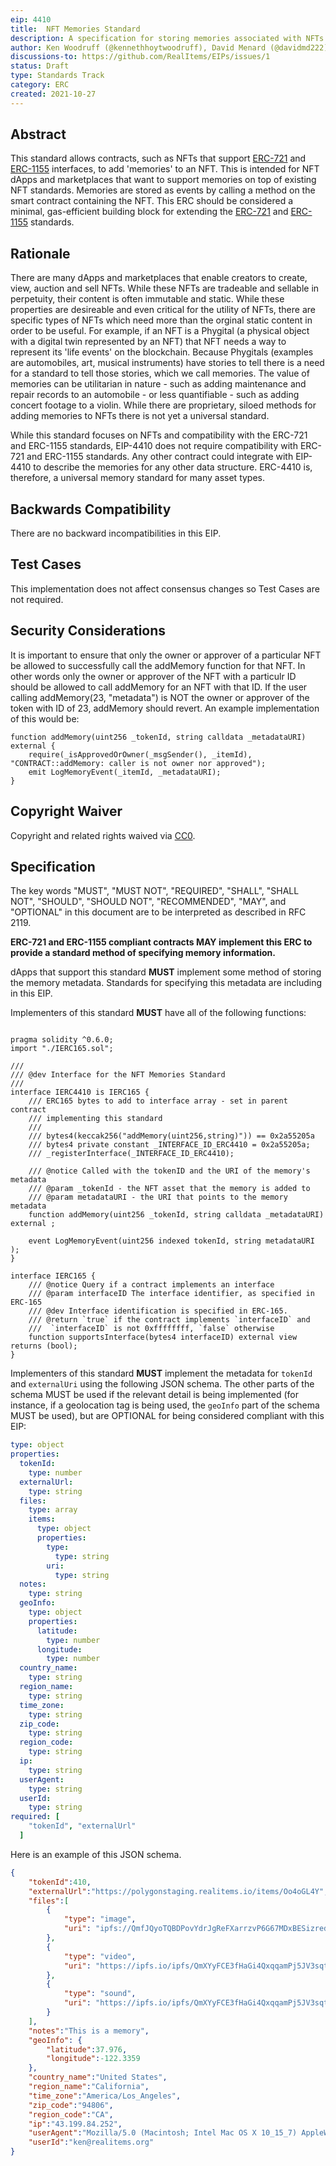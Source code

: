 ```yaml
---
eip: 4410 
title:  NFT Memories Standard
description: A specification for storing memories associated with NFTs as blockchain events.
author: Ken Woodruff (@kennethhoytwoodruff), David Menard (@davidmd222), Rocky Melchor (@rocky-m)
discussions-to: https://github.com/RealItems/EIPs/issues/1
status: Draft
type: Standards Track
category: ERC
created: 2021-10-27
---
```


## Abstract

This standard allows contracts, such as NFTs that support [ERC-721](./eip-721.md) and [ERC-1155](./eip-1155.md) interfaces, to add 'memories' to an NFT.  This is intended for NFT dApps and marketplaces that want to support memories on top of existing NFT standards. Memories are stored as events by calling a method on the smart contract containing the NFT.  This ERC should be considered a minimal, gas-efficient building block for extending the [ERC-721](.eip-721.md) and [ERC-1155](.eip-1155.md) standards.

## Rationale
There are many dApps and marketplaces that enable creators to create, view, auction and sell NFTs.  While these NFTs are tradeable and sellable in perpetuity, their content is often immutable and static.  While these properties are desireable and even critical for the utility of NFTs, there are specific types of NFTs which need more than the orginal static content in order to be useful.  For example, if an NFT is a Phygital (a physical object with a digital twin represented by an NFT) that NFT needs a way to represent its 'life events' on the blockchain. Because Phygitals (examples are automobiles, art, musical instruments) have stories to tell there is a need for a standard to tell those stories, which we call memories.  The value of memories can be utilitarian in nature - such as adding maintenance and repair records to an automobile - or less quantifiable - such as adding concert footage to a violin.  While there are proprietary, siloed methods for adding memories to NFTs there is not yet a universal standard.

While this standard focuses on NFTs and compatibility with the ERC-721 and ERC-1155 standards, EIP-4410 does not require compatibility with ERC-721 and ERC-1155 standards. Any other contract could integrate with EIP-4410 to describe the memories for any other data structure. ERC-4410 is, therefore, a universal memory standard for many asset types.

## Backwards Compatibility
There are no backward incompatibilities in this EIP.

## Test Cases
This implementation does not affect consensus changes so Test Cases are not required.

## Security Considerations
It is important to ensure that only the owner or approver of a particular NFT be allowed to successfully call the addMemory function for that NFT.  In other words only the owner or approver of the NFT with a particulr ID should be allowed to call addMemory for an NFT with that ID.  If the user calling addMemory(23, "metadata") is NOT the owner or approver of the token with ID of 23, addMemory should revert.  An example implementation of this would be:

```solidity
function addMemory(uint256 _tokenId, string calldata _metadataURI) external {
    require(_isApprovedOrOwner(_msgSender(), _itemId), "CONTRACT::addMemory: caller is not owner nor approved");
    emit LogMemoryEvent(_itemId, _metadataURI);
}
```

## Copyright Waiver
Copyright and related rights waived via [CC0](https://creativecommons.org/publicdomain/zero/1.0/).

## Specification

The key words "MUST", "MUST NOT", "REQUIRED", "SHALL", "SHALL
NOT", "SHOULD", "SHOULD NOT", "RECOMMENDED", "MAY", and
"OPTIONAL" in this document are to be interpreted as described in
RFC 2119.

**ERC-721 and ERC-1155 compliant contracts MAY implement this ERC to provide a standard method of specifying memory information.**

dApps that support this standard **MUST** implement some method of storing the memory metadata. Standards for specifying this metadata are including in this EIP.

Implementers of this standard **MUST** have all of the following functions:

```solidity

pragma solidity ^0.6.0;
import "./IERC165.sol";

///
/// @dev Interface for the NFT Memories Standard
///
interface IERC4410 is IERC165 {
    /// ERC165 bytes to add to interface array - set in parent contract
    /// implementing this standard
    ///
    /// bytes4(keccak256("addMemory(uint256,string)")) == 0x2a55205a
    /// bytes4 private constant _INTERFACE_ID_ERC4410 = 0x2a55205a;
    /// _registerInterface(_INTERFACE_ID_ERC4410);

    /// @notice Called with the tokenID and the URI of the memory's metadata
    /// @param _tokenId - the NFT asset that the memory is added to 
    /// @param metadataURI - the URI that points to the memory metadata
    function addMemory(uint256 _tokenId, string calldata _metadataURI) external ;

    event LogMemoryEvent(uint256 indexed tokenId, string metadataURI );
}

interface IERC165 {
    /// @notice Query if a contract implements an interface
    /// @param interfaceID The interface identifier, as specified in ERC-165
    /// @dev Interface identification is specified in ERC-165.
    /// @return `true` if the contract implements `interfaceID` and
    ///  `interfaceID` is not 0xffffffff, `false` otherwise
    function supportsInterface(bytes4 interfaceID) external view returns (bool);
}
```

Implementers of this standard **MUST** implement the metadata for `tokenId` and `externalUri` using the following JSON schema. The other parts of the schema MUST be used if the relevant detail is being implemented (for instance, if a geolocation tag is being used, the `geoInfo` part of the schema MUST be used), but are OPTIONAL for being considered compliant with this EIP:

```yaml
type: object
properties:
  tokenId:
    type: number
  externalUrl:
    type: string
  files:
    type: array
    items:
      type: object
      properties:
        type:
          type: string
        uri:
          type: string
  notes:
    type: string
  geoInfo:
    type: object
    properties:
      latitude:
        type: number
      longitude:
        type: number
  country_name:
    type: string
  region_name:
    type: string
  time_zone:
    type: string
  zip_code:
    type: string
  region_code:
    type: string
  ip:
    type: string
  userAgent:
    type: string
  userId:
    type: string
required: [
    "tokenId", "externalUrl"
  ]
```

Here is an example of this JSON schema.

```json
{
    "tokenId":410,
    "externalUrl":"https://polygonstaging.realitems.io/items/Oo4oGL4Y",
    "files":[ 
        { 
            "type": "image", 
            "uri": "ipfs://QmfJQyoTQBDPovYdrJgReFXarrzvP6G67MDxBESizredM" 
        },
        {
            "type": "video",
            "uri": "https://ipfs.io/ipfs/QmXYyFCE3fHaGi4QxqqamPj5JV3sqtgwByqsAsHYgib77"
        },
        {
            "type": "sound",
            "uri": "https://ipfs.io/ipfs/QmXYyFCE3fHaGi4QxqqamPj5JV3sqtgwByqsACsHYib77"
        }
    ],
    "notes":"This is a memory",
    "geoInfo": {
        "latitude":37.976,
        "longitude":-122.3359
    },
    "country_name":"United States",
    "region_name":"California",
    "time_zone":"America/Los_Angeles",
    "zip_code":"94806",
    "region_code":"CA",
    "ip":"43.199.84.252",
    "userAgent":"Mozilla/5.0 (Macintosh; Intel Mac OS X 10_15_7) AppleWebKit/537.36 (KHTML, like Gecko) Chrome/95.0.4638.54 Safari/537.36",
    "userId":"ken@realitems.org"
}
```